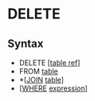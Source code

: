# DELETE


## Syntax
- DELETE \[[table ref](/concepts/table_ref.rs)\]
- FROM [table](/concepts/table.md)
- \*\[[JOIN](/other/join.md) [table](/concepts/table.md)\]
- \[[WHERE](/other/where.md) [expression](/concepts/expression.md)\]